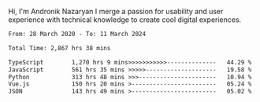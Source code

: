 Hi, I'm Andronik Nazaryan
I merge a passion for usability and user experience with technical knowledge to create cool digital experiences.


<!--START_SECTION:waka-->

```txt
From: 28 March 2020 - To: 11 March 2024

Total Time: 2,867 hrs 38 mins

TypeScript        1,270 hrs 9 mins>>>>>>>>>>>--------------   44.29 %
JavaScript        561 hrs 35 mins >>>>>--------------------   19.58 %
Python            313 hrs 48 mins >>>----------------------   10.94 %
Vue.js            150 hrs 20 mins >------------------------   05.24 %
JSON              143 hrs 49 mins >------------------------   05.02 %
```

<!--END_SECTION:waka-->
